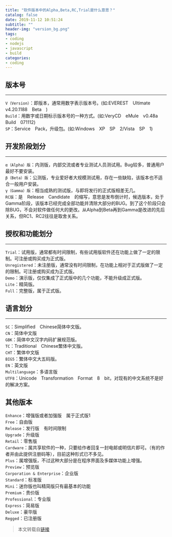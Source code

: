 ```yaml
---
title: "软件版本中的Alpha,Beta,RC,Trial是什么意思？"
catalog: false
date: 2019-11-12 10:51:24
subtitle: ""
header-img: "version_bg.png"
tags:
- coding
- nodejs
- javascript
- build
categories:
- coding
---
```


## 版本号
---
`V（Version）`：即版本，通常用数字表示版本号。(如:EVEREST　Ultimate　v4.20.1188　Beta　)  
`Build`：用数字或日期标示版本号的一种方式。(如:VeryCD　eMule　v0.48a　Build　071112)  
`SP`：Service　Pack，升级包。(如:Windows　XP　SP　2/Vista　SP　1)  

## 开发阶段划分
---
`α（Alpha）版`：内测版，内部交流或者专业测试人员测试用。Bug较多，普通用户最好不要安装。  
`β（Beta）版`：公测版，专业爱好者大规模测试用，存在一些缺陷，该版本也不适合一般用户安装。  
`γ（Gamma）版`：相当成熟的测试版，与即将发行的正式版相差无几。  
`RC版`：是　Release　Candidate　的缩写，意思是发布倒计时，候选版本，处于Gamma阶段，该版本已经完成全部功能并清除大部分的BUG。到了这个阶段只会除BUG，不会对软件做任何大的更改。从Alpha到Beta再到Gamma是改进的先后关系，但RC1、RC2往往是取舍关系。  

## 授权和功能划分
---
`Trial`：试用版，通常都有时间限制，有些试用版软件还在功能上做了一定的限制。可注册或购买成为正式版。  
`Unregistered`：未注册版，通常没有时间限制，在功能上相对于正式版做了一定的限制。可注册或购买成为正式版。  
`Demo`：演示版，仅仅集成了正式版中的几个功能，不能升级成正式版。  
`Lite`：精简版。  
`Full`：完整版，属于正式版。  

## 语言划分
---
`SC`：Simplified　Chinese简体中文版。  
`CN`：简体中文版  
`GBK`：简体中文汉字内码扩展规范版。  
`TC`：Traditional　Chinese繁体中文版。  
`CHT`：繁体中文版  
`BIG5`：繁体中文大五码版。  
`EN`：英文版  
`Multilanguage`：多语言版  
`UTF8`：Unicode　Transformation　Format　8　bit，对现有的中文系统不是好的解决方案。

## 其他版本
`Enhance`：增强版或者加强版　属于正式版1  
`Free`：自由版  
`Release`：发行版　有时间限制  
`Upgrade`：升级版  
`Retail`：零售版  
`Cardware`：属共享软件的一种，只要给作者回复一封电邮或明信片即可。（有的作者并由此提供注册码等），目前这种形式已不多见。  
`Plus`：属增强版，不过这种大部分是在程序界面及多媒体功能上增强。  
`Preview`：预览版  
`Corporation & Enterprise`：企业版  
`Standard`：标准版  
`Mini`：迷你版也叫精简版只有最基本的功能  
`Premium`：贵价版  
`Professional`：专业版  
`Express`：简易版  
`Deluxe`：豪华版  
`Regged`：已注册版  

>
> 本文转载自[链接](https://blog.csdn.net/linxinzheng/article/details/2201043)
>